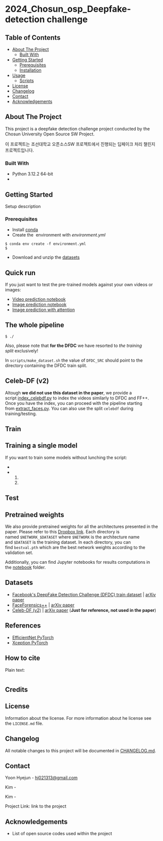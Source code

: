 # 2024_Chosun_osp_Deepfake-detection challenge

## Table of Contents

- [About The Project](#about-the-project)
  - [Built With](#built-with)
- [Getting Started](#getting-started)
  - [Prerequisites](#prerequisites)
  - [Installation](#installation)
- [Usage](#usage)
  - [Scripts](#scripts)
- [License](#license)
- [Changelog](#changelog)
- [Contact](#contact)
- [Acknowledgements](#acknowledgements)

## About The Project

This project is a deepfake detection challenge project conducted by the Chosun University Open Source SW Project.

이 프로젝트는 조선대학교 오픈소스SW 프로젝트에서 진행되는 딥페이크 처리 챌린지 프로젝트입니다.


### Built With

- Python 3.12.2 64-bit
- 

## Getting Started

Setup description

### Prerequisites

- Install [conda](https://docs.conda.io/en/latest/miniconda.html)
- Create the  environment with *environment.yml*

```
$ conda env create -f environment.yml
$
```

- Download and unzip the [datasets](https://www.kaggle.com/c/deepfake-detection-challenge/data)

## Quick run

If you just want to test the pre-trained models against your own videos or images:

- [Video prediction notebook](https://github.com/polimi-ispl/icpr2020dfdc/blob/master/notebook/Video%20prediction.ipynb)
- [Image prediction notebook](https://github.com/polimi-ispl/icpr2020dfdc/blob/master/notebook/Image%20prediction.ipynb)
- [Image prediction with attention](https://github.com/polimi-ispl/icpr2020dfdc/blob/master/notebook/Image%20prediction%20and%20attention.ipynb)

## The whole pipeline

```
$ ./
```

Also, please note that **for the DFDC** we have resorted to *the training split* exclusively!

In `scripts/make_dataset.sh` the value of `DFDC_SRC` should point to the directory containing the DFDC train split.

## Celeb-DF (v2)

Altough **we did not use this dataset in the paper**, we provide a script [index_celebdf.py](https://github.com/polimi-ispl/icpr2020dfdc/blob/master/index_celebdf.py) to index the videos similarly to DFDC and FF++. Once you have the index, you can proceed with the pipeline starting from [extract_faces.py](https://github.com/polimi-ispl/icpr2020dfdc/blob/master/extract_faces.py). You can also use the split `celebdf` during training/testing.

## Train

## Training a single model

If you want to train some models without lunching the script:

- 
- 
    1. 
    2. 

## Test

## Pretrained weights

We also provide pretrained weights for all the architectures presented in the paper. Please refer to this [Dropbox link](https://www.dropbox.com/sh/cesamx5ytd5j08c/AADG_eEmhskliMaT0Gbk-yHDa?dl=0). Each directory is named `$NETWORK_$DATASET` where `$NETWORK` is the architecture name and `$DATASET` is the training dataset. In each directory, you can find `bestval.pth` which are the best network weights according to the validation set.

Additionally, you can find Jupyter notebooks for results computations in the [notebook](https://github.com/polimi-ispl/icpr2020dfdc/blob/master/notebook) folder.

## Datasets

- [Facebook's DeepFake Detection Challenge (DFDC) train dataset](https://www.kaggle.com/c/deepfake-detection-challenge/data) | [arXiv paper](https://arxiv.org/abs/2006.07397)
- [FaceForensics++](https://github.com/ondyari/FaceForensics/blob/master/dataset/README.md) | [arXiv paper](https://arxiv.org/abs/1901.08971)
- [Celeb-DF (v2)](http://www.cs.albany.edu/~lsw/celeb-deepfakeforensics.html) | [arXiv paper](https://arxiv.org/abs/1909.12962) (**Just for reference, not used in the paper**)

## References

- [EfficientNet PyTorch](https://github.com/lukemelas/EfficientNet-PyTorch)
- [Xception PyTorch](https://github.com/tstandley/Xception-PyTorch)

## How to cite

Plain text:

```

```

## Credits



## License

Information about the license.
For more information about he license see the `LICENSE.md` file.

## Changelog

All notable changes to this project will be documented
in [CHANGELOG.md](https://gitlab.rackhost.hu/rackhost/wp-tudasbazis/-/blob/master/README.md).



## Contact


Yoon Hyejun -  [hj021313@gmail.com](hj021313@gmail.com)

Kim  - 

Kim  -

Project Link: link to the project

## Acknowledgements

- List of open source codes used within the project
